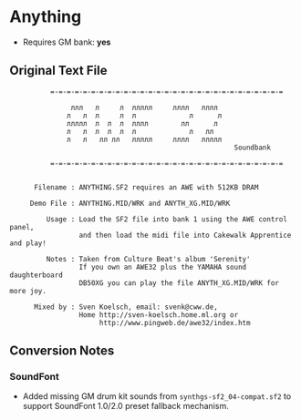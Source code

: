 # Anything

* Requires GM bank: **yes**

## Original Text File
```
          =-=-=-=-=-=-=-=-=-=-=-=-=-=-=-=-=-=-=-=-=-=-=-=-=-=-=-=-=

               ллл   л     л  ллллл     лллл   лллл
              л   л  л     л  л             л      л
              ллллл  л  л  л  лллл        лл      л
              л   л  л  л  л  л             л   лл
              л   л   лл лл   ллллл     лллл   ллллл
                                                       Soundbank

          =-=-=-=-=-=-=-=-=-=-=-=-=-=-=-=-=-=-=-=-=-=-=-=-=-=-=-=-=


      Filename : ANYTHING.SF2 requires an AWE with 512KB DRAM

     Demo File : ANYTHING.MID/WRK and ANYTH_XG.MID/WRK

         Usage : Load the SF2 file into bank 1 using the AWE control panel,
                 and then load the midi file into Cakewalk Apprentice and play!

         Notes : Taken from Culture Beat's album 'Serenity'
                 If you own an AWE32 plus the YAMAHA sound daughterboard 
                 DB50XG you can play the file ANYTH_XG.MID/WRK for more joy.

      Mixed by : Sven Koelsch, email: svenk@cww.de, 
                 Home http://sven-koelsch.home.ml.org or
                      http://www.pingweb.de/awe32/index.htm
```
## Conversion Notes

### SoundFont

* Added missing GM drum kit sounds from `synthgs-sf2_04-compat.sf2` to support SoundFont 1.0/2.0 preset fallback mechanism.
